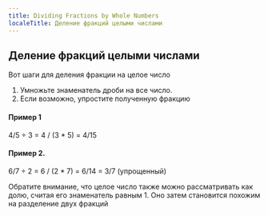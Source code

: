 ```yaml
---
title: Dividing Fractions by Whole Numbers
localeTitle: Деление фракций целыми числами
---
```

## Деление фракций целыми числами

Вот шаги для деления фракции на целое число

1.  Умножьте знаменатель дроби на все число.
2.  Если возможно, упростите полученную фракцию

#### Пример 1

 4/5 ÷ 3 = 4 / (3 \* 5) = 4/15 

#### Пример 2.

 6/7 ÷ 2 = 6 / (2 \* 7) = 6/14 = 3/7 (упрощенный) 

Обратите внимание, что целое число также можно рассматривать как долю, считая его знаменатель равным 1. Оно затем становится похожим на разделение двух фракций